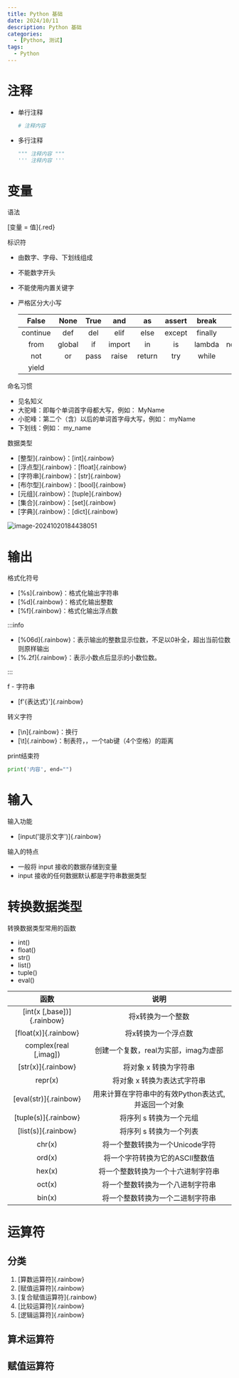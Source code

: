 ```yaml
---
title: Python 基础
date: 2024/10/11
description: Python 基础
categories: 
  - [Python, 测试]
tags: 
  - Python
---
```


# 注释

- 单行注释

  ```python 单行注释
  # 注释内容
  ```

- 多行注释

  ```python 多行注释
  """ 注释内容 """
  ''' 注释内容 '''
  ```

# 变量

语法

[变量 = 值]{.red}

标识符

- 由数字、字⺟、下划线组成

- 不能数字开头

- 不能使用内置关键字

- 严格区分大小写

  |  False   |  None  | True |  and   |   as   | assert |  break  |  class   |
  | :------: | :----: | :--: | :----: | :----: | :----: | :-----: | :------: |
  | continue |  def   | del  |  elif  |  else  | except | finally |   for    |
  |   from   | global |  if  | import |   in   |   is   | lambda  | nonlocal |
  |   not    |   or   | pass | raise  | return |  try   |  while  |   with   |
  |  yield   |        |      |        |        |        |         |          |

命名习惯

- 见名知义
- 大驼峰：即每个单词首字⺟都大写，例如： MyName
- 小驼峰：第二个（含）以后的单词首字⺟大写，例如： myName
- 下划线：例如： my_name 

数据类型

- [整型]{.rainbow}：[int]{.rainbow}
- [浮点型]{.rainbow}：[float]{.rainbow}
- [字符串]{.rainbow}：[str]{.rainbow}
- [布尔型]{.rainbow}：[bool]{.rainbow}
- [元组]{.rainbow}：[tuple]{.rainbow}
- [集合]{.rainbow}：[set]{.rainbow}
- [字典]{.rainbow}：[dict]{.rainbow}

![image-20241020184438051](https://images.weserv.nl/?url=https://cdn.jsdelivr.net/gh/slx-world/blog-images@master/image-20241020184438051.png)

# 输出

格式化符号

- [%s]{.rainbow}：格式化输出字符串
- [%d]{.rainbow}：格式化输出整数
- [%f]{.rainbow}：格式化输出浮点数

:::info

- [%06d]{.rainbow}：表示输出的整数显示位数，不足以0补全，超出当前位数则原样输出
- [%.2f]{.rainbow}：表示小数点后显示的小数位数。

:::

f - 字符串

- [f'{表达式}']{.rainbow}

转义字符

- [\n]{.rainbow}：换行
- [\t]{.rainbow}：制表符，，一个tab键（4个空格）的距离

print结束符

```python print结束符
print('内容', end="")
```

# 输入

输入功能

- [input('提示文字')]{.rainbow}

输入的特点

- 一般将 input 接收的数据存储到变量
- input 接收的任何数据默认都是字符串数据类型

# 转换数据类型

转换数据类型常用的函数

- int()
- float()
- str()
- list()
- tuple()
- eval()

|            函数            |                        说明                         |
| :------------------------: | :-------------------------------------------------: |
| [int(x [,base])]{.rainbow} |                  将x转换为一个整数                  |
|    [float(x)]{.rainbow}    |                 将x转换为一个浮点数                 |
|   complex(real [,imag])    |        创建一个复数，real为实部，imag为虚部         |
|     [str(x)]{.rainbow}     |               将对象  x 转换为字符串                |
|          repr(x)           |            将对象  x 转换为表达式字符串             |
|   [eval(str)]{.rainbow}    | 用来计算在字符串中的有效Python表达式,并返回一个对象 |
|    [tuple(s)]{.rainbow}    |              将序列  s 转换为一个元组               |
|    [list(s)]{.rainbow}     |              将序列  s 转换为一个列表               |
|           chr(x)           |           将一个整数转换为一个Unicode字符           |
|           ord(x)           |           将一个字符转换为它的ASCII整数值           |
|           hex(x)           |         将一个整数转换为一个十六进制字符串          |
|           oct(x)           |          将一个整数转换为一个八进制字符串           |
|           bin(x)           |          将一个整数转换为一个二进制字符串           |

# 运算符

## 分类

1. [算数运算符]{.rainbow}
2. [赋值运算符]{.rainbow}
3. [复合赋值运算符]{.rainbow}
4. [比较运算符]{.rainbow}
5. [逻辑运算符]{.rainbow}

## 算术运算符



## 赋值运算符
